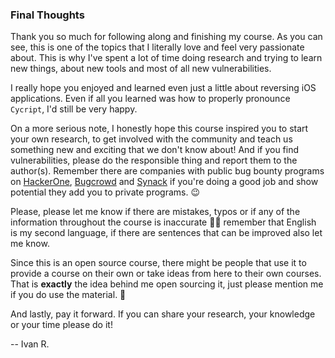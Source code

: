 ### Final Thoughts

Thank you so much for following along and finishing my course. As you can see, this is one of the topics that I literally love and feel very passionate about. This is why I've spent a lot of time doing research and trying to learn new things, about new tools and most of all new vulnerabilities.

I really hope you enjoyed and learned even just a little about reversing iOS applications. Even if all you learned was how to properly pronounce `Cycript`, I'd still be very happy.

On a more serious note, I honestly hope this course inspired you to start your own research, to get involved with the community and teach us something new and exciting that we don't know about! And if you find vulnerabilities, please do the responsible thing and report them to the author(s). Remember there are companies with public bug bounty programs on [HackerOne](https://www.hackerone.com/), [Bugcrowd](https://www.bugcrowd.com/) and [Synack](https://www.synack.com/) if you're doing a good job and show potential they add you to private programs. 😉

Please, please let me know if there are mistakes, typos or if any of the information throughout the course is inaccurate 🙏🏼 remember that English is my second language, if there are sentences that can be improved also let me know.

Since this is an open source course, there might be people that use it to provide a course on their own or take ideas from here to their own courses. That is **exactly** the idea behind me open sourcing it, just please mention me if you do use the material. 😬

And lastly, pay it forward. If you can share your research, your knowledge or your time please do it!

-- Ivan R.
